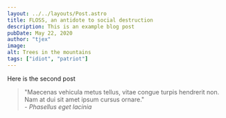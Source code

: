 ```yaml
---
layout: ../../layouts/Post.astro
title: FLOSS, an antidote to social destruction
description: This is an example blog post
pubDate: May 22, 2020
author: "tjex"
image:
alt: Trees in the mountains
tags: ["idiot", "patriot"]
---
```


Here is the second post

<blockquote>
  "Maecenas vehicula metus tellus, vitae congue turpis hendrerit non. 
  Nam at dui sit amet ipsum cursus ornare."
  <footer>
    <cite>- Phasellus eget lacinia</cite>
  </footer>
</blockquote>
